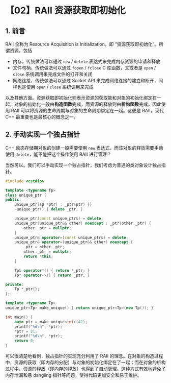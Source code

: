# 【02】RAII 资源获取即初始化

## 1. 前言

RAII 全称为 Resource Acquisition is Initialization，即 “资源获取即初始化”。所谓资源，包括

- 内存，传统做法可以通过 `new` / `delete` 表达式来完成内存资源的申请和释放
- 文件句柄，传统做法可以通过 `fopen` / `fclose` C 库函数，又或者是 `open` / `close` 系统调用来完成文件的打开和关闭
- 网络连接，传统做法可以通过 Socket API 来完成网络连接的建立和断开，同样也是使用 `open` / `close` 系统调用来完成

以及其他方面。资源获取即初始化则表示资源的获取能和对象的初始化绑定在一起，对象的初始化一般由**构造函数**完成，而资源的释放则由**析构函数**完成。因此使用 RAII 可以将资源的生命周期与对象的生命周期绑定在一起。这便是 RAII，现代 C++ 最重要也是最核心的概念之一。

## 2. 手动实现一个独占指针

C++ 动态存储期对象的创建一般需要使用 `new` 表达式，而该对象的释放需要手动使用 `delete`，能不能把这个操作使用 RAII 进行管理？

当然可以。我们可以手动实现一个独占指针，我们考虑为普通的类对象设计独占指针。

```cpp
#include <cstdio>

template <typename Tp>
class unique_ptr {
public:
    unique_ptr(Tp *ptr) : _ptr(ptr) {}
    ~unique_ptr() { delete _ptr; }

    unique_ptr(const unique_ptr&) = delete;
    unique_ptr(unique_ptr&& other) noexcept : _ptr(other._ptr) {
        other._ptr = nullptr;
    }
    unique_ptr& operator=(const unique_ptr&) = delete;
    unique_ptr& operator=(unique_ptr&& other) noexcept {
        _ptr = other._ptr;
        other._ptr = nullptr;
        return *this;
    }

    Tp& operator*() { return *_ptr; }
    Tp* operator->() { return _ptr; }

private:
    Tp *_ptr{};
};

template <typename Tp>
unique_ptr<Tp> make_unique() { return unique_ptr<Tp>(new Tp()); }

int main() {
    auto ptr = make_unique<int>(42);
    printf("%d\n", *ptr);
    *ptr = 31;
    printf("%d\n", *ptr);
    return 0;
}

```

可以很清楚地看到，独占指针的实现充分利用了 RAII 的理念。在对象的构造过程中，资源的获取（即内存的分配）与对象的初始化绑定在了一起；而在对象的析构过程中，资源的释放（即内存的释放）也得到了自动管理。这种方式有效地避免了内存泄漏和悬 dangling 指针等问题，使得代码更加安全和易于维护。
